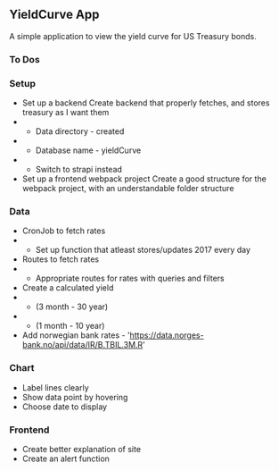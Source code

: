 ## YieldCurve App

A simple application to view the yield curve for US Treasury bonds.

### To Dos 

### Setup
* Set up a backend
Create backend that properly fetches, and stores treasury as I want them
* * Data directory - created
* * Database name - yieldCurve
* * Switch to strapi instead
* Set up a frontend webpack project
Create a good structure for the webpack project, with an understandable folder structure

### Data
* CronJob to fetch rates
* * Set up function that atleast stores/updates 2017 every day
* Routes to fetch rates
* * Appropriate routes for rates with queries and filters
* Create a calculated yield
* * (3 month - 30 year)
* * (1 month - 10 year)
* Add norwegian bank rates - 'https://data.norges-bank.no/api/data/IR/B.TBIL.3M.R'

### Chart
* Label lines clearly
* Show data point by hovering
* Choose date to display

### Frontend
* Create better explanation of site
* Create an alert function